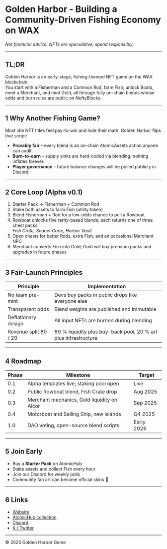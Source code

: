 # Golden Harbor - Building a Community-Driven Fishing Economy on WAX

*Not financial advice. NFTs are speculative; spend responsibly.*

---

## TL;DR
Golden Harbor is an early-stage, fishing-themed NFT game on the WAX blockchain.  
You start with a Fisherman and a Common Rod, farm Fish, unlock Boats, meet a Merchant, and mint Gold, all through fully on-chain blends whose odds and burn rules are public on NeftyBlocks.

---

## 1  Why Another Fishing Game?
Most idle NFT titles feel pay-to-win and hide their math. Golden Harbor flips that script:

* **Provably fair** – every blend is an on-chain AtomicAssets action anyone can audit.  
* **Burn-to-earn** – supply sinks are hard-coded via blending; nothing inflates forever.  
* **Player governance** – future balance changes will be polled publicly in Discord.

---

## 2  Core Loop (Alpha v0.1)

1. Starter Pack → Fisherman + Common Rod  
2. Stake both assets to farm *Fish* (utility token)  
3. Blend Fisherman + Rod for a low-odds chance to pull a Rowboat  
4. Rowboat unlocks five rarity-based blends; each returns one of three chest packs:  
   *Fish Crate, Seanet Crate, Harbor Vault*  
5. Open chests for better Rods, extra Fish, and an occasional Merchant NPC  
6. Merchant converts Fish into Gold; Gold will buy premium packs and upgrades in future phases

---

## 3  Fair-Launch Principles

| Principle | Implementation |
|-----------|----------------|
| No team pre-mint | Devs buy packs in public drops like everyone else |
| Transparent odds | Blend weights are published and immutable |
| Deflationary design | All input NFTs are burned during blending |
| Revenue split 80 / 20 | 80 % liquidity plus buy-back pool, 20 % art plus infrastructure |

---

## 4  Roadmap

| Phase | Milestone | Target |
|-------|-----------|--------|
| 0.1 | Alpha templates live, staking pool open | Live |
| 0.2 | Public Rowboat blend, Fish Crate drop | Aug 2025 |
| 0.3 | Merchant mechanics, Gold liquidity on Alcor | Sep 2025 |
| 0.4 | Motorboat and Sailing Ship, new islands | Q4 2025 |
| 1.0 | DAO voting, open-source blend scripts | Early 2026 |

---

## 5  Join Early
- Buy a **Starter Pack** on AtomicHub  
- Stake assets and collect Fish every hour  
- Join our Discord for weekly polls  
- Community fan art can become official skins 🎣  

---

## 6  Links
- [Website](https://goldenharbor.io)  
- [AtomicHub collection](https://wax.atomichub.io/explorer/collection/wax-mainnet/goldenhabor)  
- [Discord](https://discord.gg/GREUP6jh)  
- [X / Twitter](https://x.com/goldenhabornft)

---

© 2025 Golden Harbor Game
